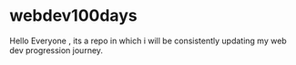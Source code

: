 # webdev100days
Hello Everyone , its a repo in which i will be consistently updating my web dev progression journey.
